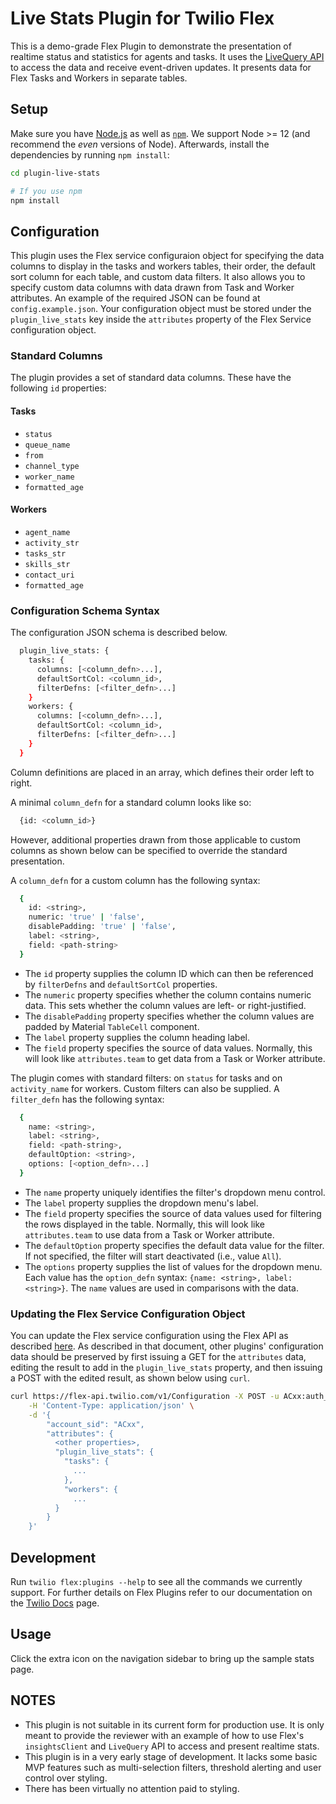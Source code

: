 # Live Stats Plugin for Twilio Flex

This is a demo-grade Flex Plugin to demonstrate the presentation of realtime status and statistics for agents and tasks. It uses the [LiveQuery API](https://www.twilio.com/docs/flex/developer/ui/manager#insightsclient) to access the data and receive event-driven updates. It presents data for Flex Tasks and Workers in separate tables.

## Setup

Make sure you have [Node.js](https://nodejs.org) as well as [`npm`](https://npmjs.com). We support Node >= 12 (and recommend the _even_ versions of Node). Afterwards, install the dependencies by running `npm install`:

```bash
cd plugin-live-stats

# If you use npm
npm install
```

## Configuration
This plugin uses the Flex service configuraion object for specifying the data columns to display in the tasks and workers tables, their order, the default sort column for each table, and custom data filters. It also allows you to specify custom data columns with data drawn from Task and Worker attributes. An example of the required JSON can be found at `config.example.json`. Your configuration object must be stored under the `plugin_live_stats` key inside the `attributes` property of the Flex Service configuration object.

### Standard Columns
The plugin provides a set of standard data columns. These have the following `id` properties:

#### Tasks
- `status`
- `queue_name`
- `from`
- `channel_type`
- `worker_name`
- `formatted_age`

#### Workers
- `agent_name`
- `activity_str`
- `tasks_str`
- `skills_str`
- `contact_uri`
- `formatted_age`

### Configuration Schema Syntax
The configuration JSON schema is described below.

```bash
  plugin_live_stats: {
    tasks: {
      columns: [<column_defn>...],
      defaultSortCol: <column_id>,
      filterDefns: [<filter_defn>...]
    }
    workers: {
      columns: [<column_defn>...],
      defaultSortCol: <column_id>,
      filterDefns: [<filter_defn>...]
    }
  }
```
Column definitions are placed in an array, which defines their order left to right.

A minimal `column_defn` for a standard column looks like so:
```bash
  {id: <column_id>}
```
However, additional properties drawn from those applicable to custom columns as shown below can be specified to override the standard presentation.

A `column_defn` for a custom column has the following syntax:
```bash
  {
    id: <string>,
    numeric: 'true' | 'false',
    disablePadding: 'true' | 'false',
    label: <string>,
    field: <path-string>
  }
```

- The `id` property supplies the column ID which can then be referenced by `filterDefns` and `defaultSortCol` properties.
- The `numeric` property specifies whether the column contains numeric data. This sets whether the column values are left- or right-justified.
- The `disablePadding` property specifies whether the column values are padded by Material `TableCell` component.
- The `label` property supplies the column heading label.
- The `field` property specifies the source of data values. Normally, this will look like `attributes.team` to get data from a Task or Worker attribute.

The plugin comes with standard filters: on `status` for tasks and on `activity_name` for workers. Custom filters can also be supplied. A `filter_defn` has the following syntax:
```bash
  {
    name: <string>,
    label: <string>,
    field: <path-string>,
    defaultOption: <string>,
    options: [<option_defn>...]
  }
```

- The `name` property uniquely identifies the filter's dropdown menu control.
- The `label` property supplies the dropdown menu's label.
- The `field` property specifies the source of data values used for filtering the rows displayed in the table. Normally, this will look like `attributes.team` to use data from a Task or Worker attribute.
- The `defaultOption` property specifies the default data value for the filter. If not specified, the filter will start deactivated (i.e., value `All`).
- The `options` property supplies the list of values for the dropdown menu. Each value has the `option_defn` syntax: `{name: <string>, label: <string>}`. The `name` values are used in comparisons with the data.

### Updating the Flex Service Configuration Object
You can update the Flex service configuration using the Flex API as described [here](https://www.twilio.com/docs/flex/ui/configuration#modifying-configuration-for-flextwiliocom). As described in that document, other plugins' configuration data should be preserved by first issuing a GET for the `attributes` data, editing the result to add in the `plugin_live_stats` property, and then issuing a POST with the edited result, as shown below using `curl`.

```bash
curl https://flex-api.twilio.com/v1/Configuration -X POST -u ACxx:auth_token \
    -H 'Content-Type: application/json' \
    -d '{
        "account_sid": "ACxx",
        "attributes": {
          <other properties>,
          "plugin_live_stats": {
            "tasks": {
              ...
            },
            "workers": {
              ...
          }
        }
    }'
```

## Development

Run `twilio flex:plugins --help` to see all the commands we currently support. For further details on Flex Plugins refer to our documentation on the [Twilio Docs](https://www.twilio.com/docs/flex/developer/plugins/cli) page.

## Usage
Click the extra icon on the navigation sidebar to bring up the sample stats page.

## NOTES
- This plugin is not suitable in its current form for production use. It is only meant to provide the reviewer with an example of how to use Flex's `insightsClient` and `LiveQuery` API to access and present realtime stats.
- This plugin is in a very early stage of development. It lacks some basic MVP features such as multi-selection filters, threshold alerting and user control over styling.
- There has been virtually no attention paid to styling.
